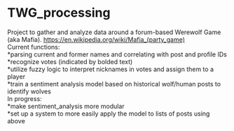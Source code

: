 # TWG_processing
Project to gather and analyze data around a forum-based Werewolf Game (aka Mafia). https://en.wikipedia.org/wiki/Mafia_(party_game)  
Current functions:  
*parsing current and former names and correlating with post and profile IDs  
*recognize votes (indicated by bolded text)  
*utilize fuzzy logic to interpret nicknames in votes and assign them to a player  
*train a sentiment analysis model based on historical wolf/human posts to identify wolves  
In progress:  
*make sentiment_analysis more modular  
*set up a system to more easily apply the model to lists of posts using above  